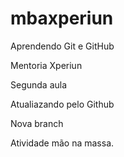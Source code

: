 # mbaxperiun

Aprendendo Git e GitHub

Mentoria Xperiun

Segunda aula

Atualiazando pelo Github

Nova branch

Atividade mão na massa.
